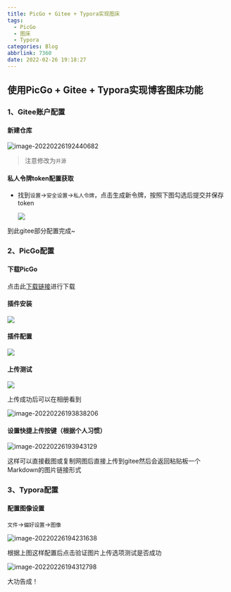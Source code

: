 ```yaml
---
title: PicGo + Gitee + Typora实现图床
tags:
  - PicGo
  - 图床
  - Typora
categories: Blog
abbrlink: 7360
date: 2022-02-26 19:18:27
---
```




## 使用PicGo + Gitee + Typora实现博客图床功能

### 1、Gitee账户配置

#### 新建仓库

![image-20220226192440682](https://gitee.com/qingy735/blogimg/raw/master/img/202202261924052.png)

> 注意修改为`开源`



#### 私人令牌token配置获取

- 找到`设置`->`安全设置`->`私人令牌`，点击生成新令牌，按照下图勾选后提交并保存token

  ![](https://gitee.com/qingy735/blogimg/raw/master/img/202202261929035.png)

到此gitee部分配置完成~



### 2、PicGo配置

#### 下载PicGo

点击此[下载链接](https://github.com/Molunerfinn/PicGo/releases)进行下载

#### 插件安装

![](https://gitee.com/qingy735/blogimg/raw/master/img/202202261935142.png)

#### 插件配置

![](https://gitee.com/qingy735/blogimg/raw/master/img/202202261936660.png)

#### 上传测试

![](https://gitee.com/qingy735/blogimg/raw/master/img/202202261937942.png)

上传成功后可以在相册看到

![image-20220226193838206](https://gitee.com/qingy735/blogimg/raw/master/img/202202261938285.png)

#### 设置快捷上传按键（根据个人习惯）

![image-20220226193943129](https://gitee.com/qingy735/blogimg/raw/master/img/202202261939201.png)

这样可以直接截图或复制网图后直接上传到gitee然后会返回粘贴板一个Markdown的图片链接形式



### 3、Typora配置

#### 配置图像设置

`文件`->`偏好设置`->`图像`

![image-20220226194231638](https://gitee.com/qingy735/blogimg/raw/master/img/202202261942775.png)

根据上图这样配置后点击验证图片上传选项测试是否成功

![image-20220226194312798](https://gitee.com/qingy735/blogimg/raw/master/img/202202261943926.png)

大功告成！
